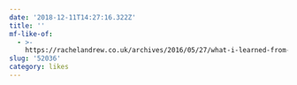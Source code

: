 ```yaml
---
date: '2018-12-11T14:27:16.322Z'
title: ''
mf-like-of:
  - >-
    https://rachelandrew.co.uk/archives/2016/05/27/what-i-learned-from-posting-a-survey-of-conference-speakers/
slug: '52036'
category: likes
---
```

